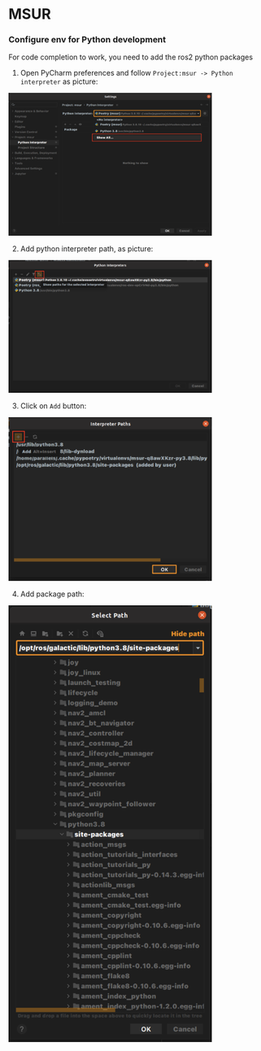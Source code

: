 
# MSUR

### Configure env for Python development
For code completion to work, you need to add the ros2 python packages

1. Open PyCharm preferences and follow `Project:msur -> Python interpreter` as picture:<br />
<img src="media/pycharm_settings.png" alt="Settings" width="400"/>

2. Add python interpreter path, as picture:<br />
<img src="media/pycharm_python_interpreter_settings.png" alt="Settings" width="400"/>

3. Click on `Add` button:<br />
<img src="media/pycharm_interpreter_paths_settings.png" alt="Settings" width="400"/>

4. Add package path:<br />
<img src="media/pycharm_select_path.png" alt="Settings" width="400"/>

